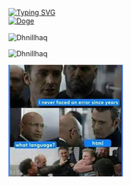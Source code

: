 
<a href="https://git.io/typing-svg"> <img src="https://readme-typing-svg.demolab.com?font=Inter&weight=600&pause=1000&color=D4E7F7&width=435&lines=Hi+there%2C+I'm+Muhammad+Dhia+Ramadhanil+Haqq!" alt="Typing SVG" /></a> 
<br>[![Doge](https://git.io/Doge)](//git.io/memes)
<p><img align="center" src="https://github-readme-stats.vercel.app/api?username=Dhnillhaq&show_icons=true&locale=en" alt="Dhnillhaq" /></p>

<p><img align="center" src="https://github-readme-streak-stats.herokuapp.com/?user=Dhnillhaq&" alt="Dhnillhaq" /></p>

<p><img src="https://raw.githubusercontent.com/Unicorn-Dev-Community/have-fun-with-memes/main/html_meme.jpg"/></p>
